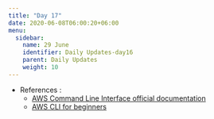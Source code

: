 ```yaml
---
title: "Day 17"
date: 2020-06-08T06:00:20+06:00
menu:
  sidebar:
    name: 29 June
    identifier: Daily Updates-day16
    parent: Daily Updates
    weight: 10
---
```



    
- References :
  - [AWS Command Line Interface official documentation](https://docs.aws.amazon.com/cli/latest/userguide/cli-chap-welcome.html)
  - [AWS CLI for beginners](https://www.youtube.com/watch?v=PWAnY-w1SGQ&t=1055s)
  
    

